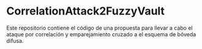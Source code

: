 # CorrelationAttack2FuzzyVault
Este repositorio contiene el código de una propuesta para llevar a cabo el ataque por correlación y emparejamiento cruzado a el esquema de bóveda difusa. 
